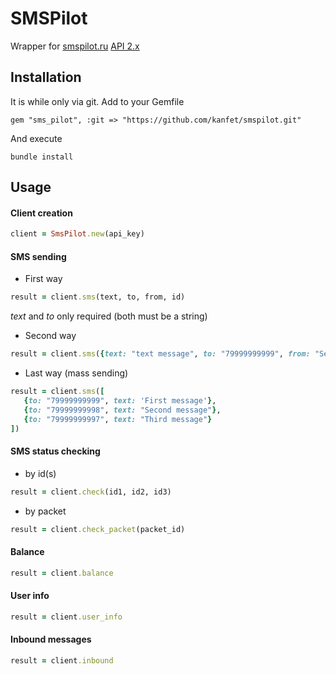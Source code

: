 # SMSPilot

Wrapper for [smspilot.ru](http://www.smspilot.ru/ "smspilot.ru") [API 2.х](http://www.smspilot.ru/download/SMSPilotRu-HTTP-v2.1.2.rtf "SMSPilotRu-HTTP-v2.1.2.rtf")

## Installation

It is while only via git. Add to your Gemfile

```
gem "sms_pilot", :git => "https://github.com/kanfet/smspilot.git"
```

And execute
```
bundle install
```

## Usage

#### Client creation

```ruby
client = SmsPilot.new(api_key)
```

#### SMS sending

* First way
```ruby
result = client.sms(text, to, from, id)
```
*text* and *to* only required (both must be a string)

* Second way
```ruby
result = client.sms({text: "text message", to: "79999999999", from: "Sender", id: 123})
```

* Last way (mass sending)
```ruby
result = client.sms([
   {to: "79999999999", text: 'First message'},
   {to: "79999999998", text: "Second message"},
   {to: "79999999997", text: "Third message"}
])
```

#### SMS status checking

* by id(s)
```ruby
result = client.check(id1, id2, id3)
```

* by packet
```ruby
result = client.check_packet(packet_id)
```

#### Balance
```ruby
result = client.balance
```

#### User info
```ruby
result = client.user_info
```

#### Inbound messages
```ruby
result = client.inbound
```
